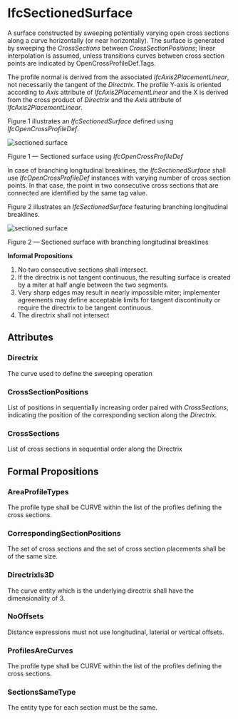 # IfcSectionedSurface

A surface constructed by sweeping potentially varying open cross sections along a curve horizontally (or near horizontally). The surface is generated by sweeping the _CrossSections_ between _CrossSectionPositions_; linear interpolation is assumed, unless transitions curves between cross section points are indicated by OpenCrossProfileDef.Tags.
<!-- end of short definition -->

The profile normal is derived from the associated _IfcAxis2PlacementLinear_, not necessarily the tangent of the _Directrix_. The profile Y-axis is oriented according to _Axis_ attribute of _IfcAxis2PlacementLinear_ and the X is derived from the cross product of _Directrix_ and the _Axis_ attribute of _IfcAxis2PlacementLinear_.

Figure 1 illustrates an _IfcSectionedSurface_ defined using _IfcOpenCrossProfileDef_.

![sectioned surface](../../../../figures/IfcSectionedSurface_1.png)

Figure 1 — Sectioned surface using _IfcOpenCrossProfileDef_

In case of branching longitudinal breaklines, the _IfcSectionedSurface_ shall use _IfcOpenCrossProfileDef_ instances with varying number of cross section points. In that case, the point in two consecutive cross sections that are connected are identified by the same tag value.

Figure 2 illustrates an _IfcSectionedSurface_ featuring branching longitudinal breaklines.

![sectioned surface](../../../../figures/IfcSectionedSurface_2.png)

Figure 2 — Sectioned surface with branching longitudinal breaklines

**Informal Propositions**

1. No two consecutive sections shall intersect.
2. If the directrix is not tangent continuous, the resulting surface is created by a miter at half angle between the two segments.
3. Very sharp edges may result in nearly impossible miter; implementer agreements may define acceptable limits for tangent discontinuity or require the directrix to be tangent continuous.
4. The directrix shall not intersect

## Attributes

### Directrix
The curve used to define the sweeping operation

### CrossSectionPositions
List of positions in sequentially increasing order paired with _CrossSections_, indicating the position of the corresponding section along the _Directrix_.

### CrossSections
List of cross sections in sequential order along the Directrix

## Formal Propositions

### AreaProfileTypes
The profile type shall be CURVE within the list of the profiles defining the cross sections.

### CorrespondingSectionPositions
The set of cross sections and the set of cross section placements shall be of the same size.

### DirectrixIs3D
The curve entity which is the underlying directrix shall have the dimensionality of 3.

### NoOffsets
Distance expressions must not use longitudinal, laterial or vertical offsets.

### ProfilesAreCurves
The profile type shall be CURVE within the list of the profiles defining the cross sections.

### SectionsSameType
The entity type for each section must be the same.
